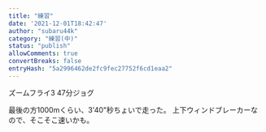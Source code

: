 ```yaml
---
title: "練習"
date: '2021-12-01T18:42:47'
author: "subaru44k"
category: "練習(中)"
status: "publish"
allowComments: true
convertBreaks: false
entryHash: "5a2996462de2fc9fec27752f6cd1eaa2"
---
```

ズームフライ3
47分ジョグ

最後の方1000mくらい、3'40"秒ちょいで走った。
上下ウィンドブレーカーなので、そこそこ速いかも。
